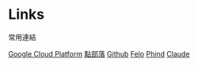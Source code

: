 # Links

常用連結

<seealso style="cards">
    <category ref="related">
       <a href="ABP.md"></a>
       <a href="gcp.md">Google Cloud Platform</a>
   </category>
   <category ref="external">
        <a href="https://www.dotblogs.com.tw/jakeuj/">點部落</a>
        <a href="https://github.com/jakeuj/">Github</a>
        <a href="https://felo.ai/">Felo</a>
        <a href="https://www.phind.com/">Phind</a>
        <a href="https://claude.ai/">Claude</a>
   </category>
</seealso>
